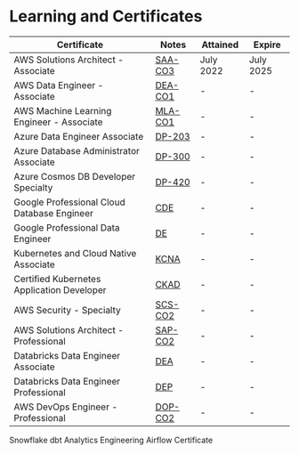 # Learning and Certificates
Certificate | Notes | Attained | Expire
--- | --- | --- | ---
AWS Solutions Architect - Associate | [SAA-CO3](/AWS/SAA) | July 2022 | July 2025
AWS Data Engineer - Associate | [DEA-CO1](/AWS/DEA) | - | -
AWS Machine Learning Engineer - Associate | [MLA-CO1](/AWS/MLA) | - | -
Azure Data Engineer Associate | [DP-203](/Azure/DP-203) | - | -
Azure Database Administrator Associate | [DP-300](/Azure/DP-300) | - | -
Azure Cosmos DB Developer Specialty | [DP-420](/Azure/DP-420) | - | -
Google Professional Cloud Database Engineer | [CDE](/Google/CDE) | - | -
Google Professional Data Engineer | [DE](/Google/DE) | - | -
Kubernetes and Cloud Native Associate | [KCNA](/Kubernetes/KCNA) | - | -
Certified Kubernetes Application Developer | [CKAD](/Kubernetes/CKAD) | - | -
AWS Security - Specialty | [SCS-CO2](/AWS/SCS) | - | -
AWS Solutions Architect - Professional | [SAP-CO2](/AWS/SAP) | - | -
Databricks Data Engineer Associate | [DEA](/Databricks/DEA) | - | -
Databricks Data Engineer Professional | [DEP](/Databricks/DEP) | - | -
AWS DevOps Engineer - Professional | [DOP-CO2](/AWS/DOP) | - | -
Snowflake
dbt Analytics Engineering
Airflow Certificate
